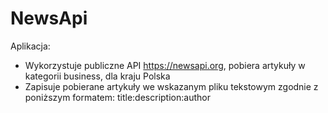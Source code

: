 # NewsApi
Aplikacja:
- Wykorzystuje publiczne API https://newsapi.org, pobiera artykuły w kategorii business, dla kraju Polska
- Zapisuje pobierane artykuły we wskazanym pliku tekstowym zgodnie z poniższym formatem:
title:description:author
